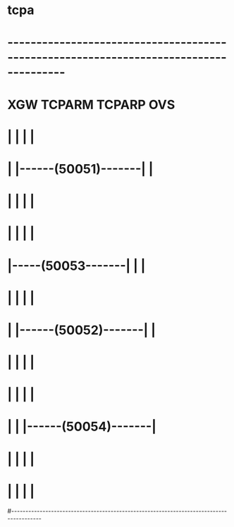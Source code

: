 # tcpa

# --------------------------------------------------------------------------------------
#       XGW              TCPARM               TCPARP                  OVS
#        |                  |                    |                     |
#        |                  |------(50051)-------|                     |
#        |                  |                    |                     |
#        |                  |                    |                     |
#        |-----(50053-------|                    |                     |
#        |                  |                    |                     |
#        |                  |------(50052)-------|                     |
#        |                  |                    |                     |
#        |                  |                    |                     |
#        |                  |                    |------(50054)-------|
#        |                  |                    |                     |
#        |                  |                    |                     |
#----------------------------------------------------------------------------------------

